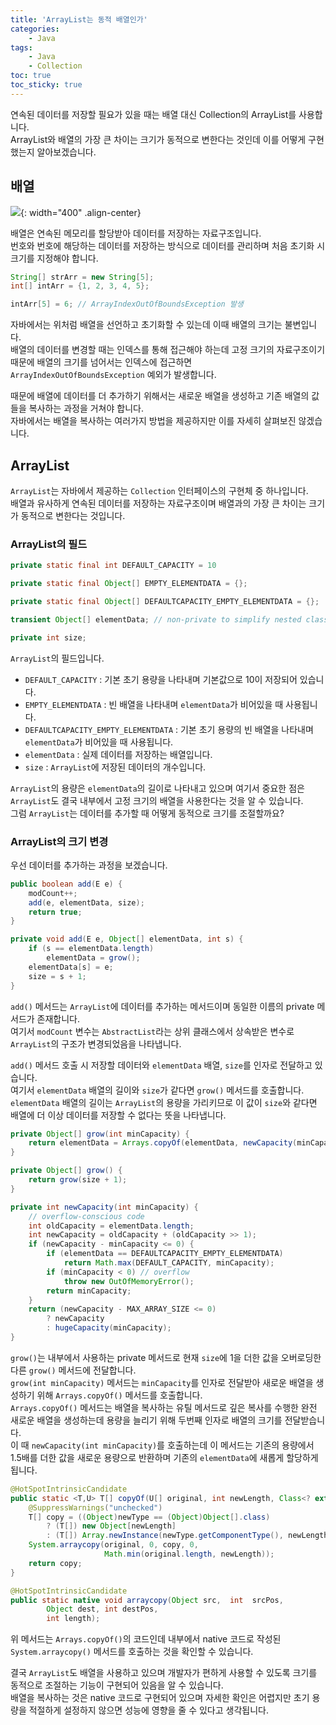 ```yaml
---
title: 'ArrayList는 동적 배열인가'
categories:
    - Java
tags:
    - Java
    - Collection
toc: true
toc_sticky: true
---
```


연속된 데이터를 저장할 필요가 있을 때는 배열 대신 Collection의 ArrayList를 사용합니다.  
ArrayList와 배열의 가장 큰 차이는 크기가 동적으로 변한다는 것인데 이를 어떻게 구현했는지 알아보겠습니다.


## 배열

![](https://user-images.githubusercontent.com/40778768/230308443-2aa5a9f6-53b6-4a9d-a7b3-ac63496ad83d.png){: width="400" .align-center}

배열은 연속된 메모리를 할당받아 데이터를 저장하는 자료구조입니다.  
번호와 번호에 해당하는 데이터를 저장하는 방식으로 데이터를 관리하며 처음 초기화 시 크기를 지정해야 합니다.

```java
String[] strArr = new String[5];
int[] intArr = {1, 2, 3, 4, 5};

intArr[5] = 6; // ArrayIndexOutOfBoundsException 발생
```

자바에서는 위처럼 배열을 선언하고 초기화할 수 있는데 이때 배열의 크기는 불변입니다.   
배열의 데이터를 변경할 때는 인덱스를 통해 접근해야 하는데 고정 크기의 자료구조이기 때문에 배열의 크기를 넘어서는 인덱스에 접근하면 `ArrayIndexOutOfBoundsException` 예외가 발생합니다.

때문에 배열에 데이터를 더 추가하기 위해서는 새로운 배열을 생성하고 기존 배열의 값들을 복사하는 과정을 거쳐야 합니다.    
자바에서는 배열을 복사하는 여러가지 방법을 제공하지만 이를 자세히 살펴보진 않겠습니다.

## ArrayList

`ArrayList`는 자바에서 제공하는 `Collection` 인터페이스의 구현체 중 하나입니다.   
배열과 유사하게 연속된 데이터를 저장하는 자료구조이며 배열과의 가장 큰 차이는 크기가 동적으로 변한다는 것입니다.

### ArrayList의 필드

```java
private static final int DEFAULT_CAPACITY = 10

private static final Object[] EMPTY_ELEMENTDATA = {};

private static final Object[] DEFAULTCAPACITY_EMPTY_ELEMENTDATA = {};

transient Object[] elementData; // non-private to simplify nested class access

private int size;
```

`ArrayList`의 필드입니다.   
- `DEFAULT_CAPACITY` : 기본 초기 용량을 나타내며 기본값으로 10이 저장되어 있습니다.
- `EMPTY_ELEMENTDATA` : 빈 배열을 나타내며 `elementData`가 비어있을 때 사용됩니다.
- `DEFAULTCAPACITY_EMPTY_ELEMENTDATA` : 기본 초기 용량의 빈 배열을 나타내며 `elementData`가 비어있을 때 사용됩니다.
- `elementData` : 실제 데이터를 저장하는 배열입니다.
- `size` : `ArrayList`에 저장된 데이터의 개수입니다.

`ArrayList`의 용량은 `elementData`의 길이로 나타내고 있으며 여기서 중요한 점은 `ArrayList`도 결국 내부에서 고정 크기의 배열을 사용한다는 것을 알 수 있습니다.    
그럼 `ArrayList`는 데이터를 추가할 때 어떻게 동적으로 크기를 조절할까요?

### ArrayList의 크기 변경

우선 데이터를 추가하는 과정을 보겠습니다.

```java
public boolean add(E e) {
    modCount++;
    add(e, elementData, size);
    return true;
}

private void add(E e, Object[] elementData, int s) {
    if (s == elementData.length)
        elementData = grow();
    elementData[s] = e;
    size = s + 1;
}
```

`add()` 메서드는 `ArrayList`에 데이터를 추가하는 메서드이며 동일한 이름의 private 메서드가 존재합니다.       
여기서 `modCount` 변수는 `AbstractList`라는 상위 클래스에서 상속받은 변수로 `ArrayList`의 구조가 변경되었음을 나타냅니다.    

`add()` 메서드 호출 시 저장할 데이터와 `elementData` 배열, `size`를 인자로 전달하고 있습니다.      
여기서 `elementData` 배열의 길이와 `size`가 같다면 `grow()` 메서드를 호출합니다.          
`elementData` 배열의 길이는 `ArrayList`의 용량을 가리키므로 이 값이 `size`와 같다면 배열에 더 이상 데이터를 저장할 수 없다는 뜻을 나타냅니다.

```java
private Object[] grow(int minCapacity) {
    return elementData = Arrays.copyOf(elementData, newCapacity(minCapacity));
}

private Object[] grow() {
    return grow(size + 1);
}

private int newCapacity(int minCapacity) {
    // overflow-conscious code
    int oldCapacity = elementData.length;
    int newCapacity = oldCapacity + (oldCapacity >> 1);
    if (newCapacity - minCapacity <= 0) {
        if (elementData == DEFAULTCAPACITY_EMPTY_ELEMENTDATA)
            return Math.max(DEFAULT_CAPACITY, minCapacity);
        if (minCapacity < 0) // overflow
            throw new OutOfMemoryError();
        return minCapacity;
    }
    return (newCapacity - MAX_ARRAY_SIZE <= 0)
        ? newCapacity
        : hugeCapacity(minCapacity);
}
```

`grow()`는 내부에서 사용하는 private 메서드로 현재 `size`에 1을 더한 값을 오버로딩한 다른 `grow()` 메서드에 전달합니다.             
`grow(int minCapacity)` 메서드는 `minCapacity`를 인자로 전달받아 새로운 배열을 생성하기 위해 `Arrays.copyOf()` 메서드를 호출합니다.             
`Arrays.copyOf()` 메서드는 배열을 복사하는 유틸 메서드로 깊은 복사를 수행한 완전 새로운 배열을 생성하는데 용량을 늘리기 위해 두번째 인자로 배열의 크기를 전달받습니다.                    
이 때 `newCapacity(int minCapacity)`를 호출하는데 이 메서드는 기존의 용량에서 1.5배를 더한 값을 새로운 용량으로 반환하며 기존의 `elementData`에 새롭게 할당하게 됩니다.        

```java
@HotSpotIntrinsicCandidate
public static <T,U> T[] copyOf(U[] original, int newLength, Class<? extends T[]> newType) {
    @SuppressWarnings("unchecked")
    T[] copy = ((Object)newType == (Object)Object[].class)
        ? (T[]) new Object[newLength]
        : (T[]) Array.newInstance(newType.getComponentType(), newLength);
    System.arraycopy(original, 0, copy, 0,
                     Math.min(original.length, newLength));
    return copy;
}

@HotSpotIntrinsicCandidate
public static native void arraycopy(Object src,  int  srcPos,
        Object dest, int destPos,
        int length);
```

위 메서드는 `Arrays.copyOf()`의 코드인데 내부에서 native 코드로 작성된 `System.arraycopy()` 메서드를 호출하는 것을 확인할 수 있습니다.    

결국 `ArrayList`도 배열을 사용하고 있으며 개발자가 편하게 사용할 수 있도록 크기를 동적으로 조절하는 기능이 구현되어 있음을 알 수 있습니다.        
배열을 복사하는 것은 native 코드로 구현되어 있으며 자세한 확인은 어렵지만 초기 용량을 적절하게 설정하지 않으면 성능에 영향을 줄 수 있다고 생각됩니다.       
